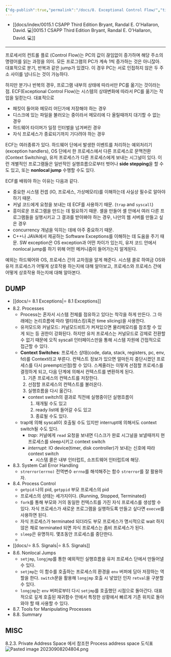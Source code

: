 ```yaml
---
{"dg-publish":true,"permalink":"/docs/8. Exceptional Control Flow/","title":"8. Exceptional Control Flow"}
---
```


- [[docs/index/0015.1 CSAPP Third Edition Bryant, Randal E. O'Hallaron, David. 💻\|0015.1 CSAPP Third Edition Bryant, Randal E. O'Hallaron, David. 💻]]
___

프로세서의 컨트롤 플로 (Control Flow)는 PC의 값이 끊임없이 증가하며 해당 주소의 명령어를 읽는 과정을 의미. 모든 프로그램의 PC가 계속 1씩 증가하는 것은 아니잖아. 대표적으로 분기, 반복과 같은 jump가 있겠다. 이 경우 PC는 서로 인접하지 않은 두 주소 사이를 넘나드는 것이 가능하다.

하지만 분기나 반복의 경우, 프로그램 내부의 상태에 따라서만 PC를 옮기는 것이라는 점. ECF(Exceptional Control Flow)는 시스템의 상태변화에 따라서 PC를 옮기는 작업을 일컫는다. 대표적으로

- 패킷이 들어와 메모리 어딘가에 저장해야 하는 경우
- 디스크에 있는 파일을 불러오는 중이라서 메모리에 다 올릴때까지 대기할 수 없는 경우
- 하드웨어 타이머가 일정 인터벌을 넘겨버린 경우
- 자식 프로세스가 종료되기까지 기다려야 하는 경우

ECF는 여러종류가 있다. 하드웨어 단에서 발생한 이벤트를 처리하는 예외처리기 (exception handlers), OS 단에서 한 프로세스에서 다른 프로세스로 문맥전환(Context Switching), 유저 프로세스가 다른 프로세스에게 보내는 시그널이 있다. 이런 개별적인 프로그램들은 일반적인 실행흐름으로부터 벗어나 **side stepping**을 할 수도 있고, 또는 **nonlocal jump** 수행할 수도 있다.

ECF를 배워야 하는 이유는 다음과 같다.

- 중요한 시스템 컨셉 (IO, 프로세스, 가상메모리)를 이해하는데 사실상 필수로 알아야 하기 때문.
- 커널 코드에게 요청을 보내는 데 ECF를 사용하기 때문. (`trap` and `syscall`)
- 흥미로운 프로그램을 만드는 데 필요하기 때문. 셸을 만들어 셸 안에서 여러 다른 프로그램들을 실행시키고 그 결과를 받아봐야 하는 경우, 나만의 웹 서버를 만들고 싶은 경우
- concurrency 개념을 익히는 데에 아주 중요하기 때문.
- C++나 JAVA에서 제공하는 Software Exceptions를 이해하는 데 도움을 주기 때문. SW exception은 OS exception과 어떤 차이가 있는지, 유저 코드 안에서 nonlocal jump를 하기 위해 어떤 메커니즘이 들어가는지 알게된다.

예외는 하드웨어와 OS, 프로세스 간의 교차점을 알게 해준다. 시스템 콜로 하여금 OS와 유저 프로세스가 어떻게 상호작용 하는지에 대해 알아보고, 프로세스와 프로세스 간에 어떻게 상호작용 하는지에 대해 알아본다.

## DUMP

- [[docs/⭐️ 8.1 Exceptions\|⭐️ 8.1 Exceptions]]
- 8.2. Processes
	- Process는 혼자서 시스템 전체를 점유하고 있다는 착각을 하게 만든다. 그 아래에는 논리흐름에 따라 멀티태스킹(혹은 time slicing)을 사용한다.
	- 유저모드와 커널모드: 커널모드비트가 켜져있으면 물리메모리를 참조할 수 있게 되는 등 권한이 강화된다. 하지만 유저 프로세스는 커널모드로 강제로 전환할 수 없기 때문에 오직 syscall 인터페이스만을 통해 시스템 자원에 간접적으로 접근할 수 있다.
	- **Context Switches**: 프로세스 상태(code, data, stack, registers, pc, env, fd)를 Context라고 부른다. 컨텍스트 정보가 있으면 얼마든지 중단시켰던 프로세스를 다시 preempt(선점)할 수 있다. 스케줄러는 이렇게 선점할 프로세스를 결정하게 되고, 다음 단계에 의해서 컨텍스트를 변환하게 된다.
		1. 기존 프로세스의 컨텍스트를 저장한다.
		2. 선점할 프로세스의 컨텍스트를 불러온다.
		3. 실행흐름을 다시 옮긴다.
		- context switch의 결과로 직전에 실행중이던 실행흐름이
			1. 재개될 수도 있고
			2. ready list에 들어갈 수도 있고
			3. 종료될 수도 있다.
	- trap에 의해 syscall이 호출될 수도 있지만 interrupt에 의해서도 context switch될 수도 있다. 
		- *trap*: 커널에게 `read` 요청을 보내면 디스크가 완료 시그널을 보낼때까지 현 프로세스를 sleep시키고 context switch
		- *interrupt*: IO device(timer, disk controller)가 보내는 신호에 따라 context switch
			- 시스템 콜은 내부 인터럽트, 소프트웨어 인터럽트에 해당.
- 8.3. System Call Error Handling
	- `strerror(errno)` 전역변수 `errno`를 해석해주는 함수 `strerror`를 잘 활용하자.
- 8.4. Process Control
	- `getpid` 나의 pid, `getppid` 부모 프로세스의 pid
	- 프로세스의 상태는 세가지이다. {Running, Stopped, Terminated}
	- `fork`를 통해 부모와 거의 동일한 컨텍스트를 가진 자식 프로세스를 생성할 수 있다. 자식 프로세스가 새로운 프로그램을 실행하도록 만들고 싶다면 `execve`를 사용하면 된다.
	- 자식 프로세스가 terminated 되더라도 부모 프로세스가 명시적으로 wait 하지 않은 채로 terminated 되면 자식 프로세스는 좀비 프로세스가 된다.
	- `sleep`은 유명하지. 몇초동안 프로세스를 중단한다.
	- 
- [[docs/⭐️ 8.5. Signals\|⭐️ 8.5. Signals]]
- 8.6. Nonlocal Jumps
	- `setjmp`, `longjmp`를 통한 예외적인 실행흐름을 유저 프로세스 단에서 만들어낼 수 있다. 
	- `setjmp`는 이 함수를 호출하는 프로세스의 환경을 `env` 버퍼에 담아 저장하는 역할을 한다. `switch`문을 활용해 `longjmp` 호출 시 넣었던 인자 `retval`을 구분할 수 있다.
	- `longjmp`는 `env` 버퍼로부터 다시 `setjmp`를 호출했던 시점으로 돌아간다. 대표적으로 깊게 호출된 재귀함수 안에서 특정한 상황에서 빠르게 기존 위치로 돌아와야 할 때 사용할 수 있다.
- 8.7. Tools for Manipulating Processes
- 8.8. Summary

## MISC

8.2.3. Private Address Space 에서 참조한 Process address space 도식표  
![Pasted image 20230908204804.png](/img/user/docs/assets/Pasted%20image%2020230908204804.png)
